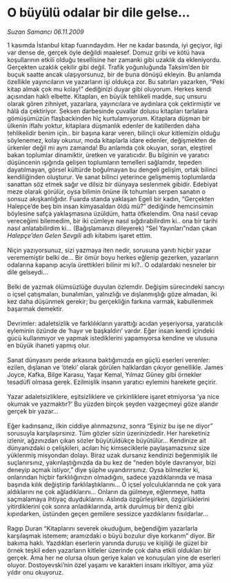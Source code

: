# O büyülü odalar bir dile gelse...

*Suzan Samancı 06.11.2009*

<div class="yazi">1 kasımda İstanbul kitap fuarındaydım. Her ne kadar basında, iyi geçiyor, ilgi var dense de, gerçek öyle değildi maalesef. Domuz gribi ve kötü hava koşullarının etkili olduğu tesellisine her zamanki gibi uzaklık da ekleniyordu. Gerçekten uzaklık çekilir gibi değil. Trafik yoğunluğunda Taksim’den bir buçuk saatte ancak ulaşıyorsunuz, bir de buna dönüşü ekleyin. Bu anlamda özellikle yayıncıların ve yazarların işi oldukça zor. Bu satırları yazarken, “Peki kitap almak çok mu kolay!” dediğinizi duyar gibi oluyorum. Herkes kendi açısından haklı elbette. Kitapları, en büyük tehlikeli madde, suç unsuru olarak gören zihniyet, yazarlara, yayıncılara ve aydınlara çok çektirmiştir ve hâlâ da çektiriyor. Seksen darbesinde çuvallar dolusu kitapları tarlalara gömüşümüzün flaşbackinden hiç kurtulamıyorum. Kitaplara düşman bir ülkenin iflahı yoktur, kitaplara düşmanlık edenler de katillerden daha tehlikelidir benim için.. bir başına karar veren, bilinçli okur kitlemizin olduğu söylenemez, kolay okunur, moda kitaplarla idare edenler, değişmekten de ürkenler değil mi aynı zamanda! Bu anlamda çok okuyan, soran, eleştirel bakan toplumlar dinamiktir, üretken ve yaratıcıdır. Bu bilginin ve yaratıcı düşüncenin ışığında gelişen toplumların temelleri sağlamdır, tepeden dayatılmayan, görsel kültürde boğulmayan bu dengeli gelişim, ortak bilinci kendiliğinden oluşturur. Ve sanat bilinci yeterince gelişmemiş toplumlarda sanattan söz etmek sağır ve dilsiz bir dünyaya seslenmek gibidir. Edebiyat meze olarak görülür, oysa bilimin önüne ilk tohumları serpen sanatın o sonsuz akışkanlığıdır. Fuarda standa yaklaşan Egeli bir kadın, “Gerçekten Halepçe’de beş bin insan kimyasaldan öldü mü?” dediğinde hemcinsimin böylesine safça yaklaşmasına üzüldüm, hatta öfkelendim. Ona nasıl cevap vereceğimi bilemedim, bir iki cümleye nasıl sığdırabilirdim ki.. ona bir tarihi nasıl anlatabilirdim ki... (Bağışlamanızı dileyerek) “Sel Yayınları”ndan çıkan <i>Halepçe’den Gelen Sevgili</i> adlı kitabımı işaret ettim. <br/><br/>Niçin yazıyorsunuz, sizi yazmaya iten nedir, sorusuna yanıtı hiçbir yazar verememiştir belki de... Bir ömür boyu herkes eğlenip gezerken, yazarların odalarına kapanıp acıyla ürettikleri bilinir mi ki?.. O odalardaki nesneler bir dile gelseydi... <br/><br/>Belki de yazmak ölümsüzlüğe duyulan özlemdir. Değişim sürecindeki sancıyı o içsel çatışmaları, bunalımları, yalnızlığı ve dışlanmışlığı göze almadan, iki kez daha düşünmek gerekir; bu gerçekliğin farkına varmak, kabullenmek başarmak demektir. <br/><br/>Devrimler: adaletsizlik ve farklılıkların yarattığı acıdan yeşeriyorsa, yaratıcılık eyleminin özünde de ‘hayır ve başkaldırı’ vardır. Eğer insan kendi içindeki gücü kullanmıyor ve yapmak istediklerini yapamıyorsa kendine ve ulusuna en büyük ihaneti yapmış olur. <br/><br/>Sanat dünyasını perde arkasına baktığımızda en güçlü eserleri verenler: ezilen, dışlanan ve ‘öteki’ olarak görülen halklardan çıkıyor genellikle. James Joyce, Kafka, Bilge Karasu, Yaşar Kemal, Yılmaz Güney gibi örnekler tesadüfî olmasa gerek. Ezilmişlik insanın yaratıcı eylemini harekete geçirir. <br/><br/>Yazar adaletsizliklere, eşitsizliklere ve çirkinliklere işaret etmiyorsa ‘ya nice okumak ve yazmaktır?’ Bu yüzden birçok şeyden vazgeçmeyi göze alandır gerçek bir yazar... <br/><br/>Eğer kadınsanız, ilkin ciddiye alınmazsınız, sonra “Eşiniz bu işe ne diyor” sorusuyla karşılaşırsınız. Tüm gözler sizin üzerinizdedir. Her hareketiniz izlenir, ağzınızdan çıkan sözler büyütüldükçe büyütülür... Kendinize ait dünyanızdaki o çelişkileri, acıları hiç kimseciklerle paylaşamazsınız size yüklenmiş misyondan dolayı. Biraz uzak dursanız kendinizi beğenmişlik ile suçlanırsınız, yakınlaştığınızda da bu kez de “neden böyle davranıyor, bizi deneyip açmak istiyor,” diye şüphe uyandırırsınız. Oysa bilmezler ki, onlarından hiçbir farklılığınızın olmadığını, sadece yazdıklarında ve masa başında kılık değiştirip farklılaştıklarını... O içsel yolculuklarında ne çok yara aldıklarını ne çok ağladıklarını... Onların da gülmeye, eğlenmeye, hatta saçmalamaya ihtiyaç duyduklarını. Aslında özgürleşirken, özgürlüklerini yitirdiklerini çok sonra anladıklarında, artık durulmuş bir deniz gibi kıpırdarken, üstünden geçen gemilere sessizce yazdıklarını fısıldarlar... <br/><br/>Ragıp Duran “Kitaplarını severek okuduğum, beğendiğim yazarlarla karşılaşmak istemem; aramızdaki o büyü bozulur diye korkarım” diyor. Bir bakıma haklı. Yazdıkları eserlerin yanında duruşu ve kişiliği ile güzel bir örnek teşkil eden yazarların kitleler üzerinde çok daha etkili oldukları bir gerçek. Ama her ne olursa olsun geriye kalan ve konuşulan yine de eserleri oluyor. Dostoyevski’nin özel yaşamı ve karakteri insanı irkiltiyor, ama yüz yıldır onu okuyoruz.
              </div>
